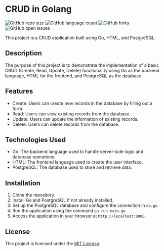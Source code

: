 # CRUD in Golang

![GitHub repo size](https://img.shields.io/github/repo-size/willsTavares/golang-web?style=for-the-badge)
![GitHub language count](https://img.shields.io/github/languages/count/willsTavares/golang-web?style=for-the-badge)
![GitHub forks](https://img.shields.io/github/forks/willsTavares/golang-web?style=for-the-badge)
![GitHub open issues](https://img.shields.io/github/issues/willsTavares/golang-web?style=for-the-badge)

This project is a  CRUD application built using Go, HTML, and PostgreSQL.

## Description

The purpose of this project is to demonstrate the implementation of a basic CRUD (Create, Read, Update, Delete) functionality using Go as the backend language, HTML for the frontend, and PostgreSQL as the database.

## Features

- Create: Users can create new records in the database by filling out a form.
- Read: Users can view existing records from the database.
- Update: Users can update the information of existing records.
- Delete: Users can delete records from the database.

## Technologies Used

- Go: The backend language used to handle server-side logic and database operations.
- HTML: The frontend language used to create the user interface.
- PostgreSQL: The database used to store and retrieve data.

## Installation

1. Clone the repository.
2. Install Go and PostgreSQL if not already installed.
3. Set up the PostgreSQL database and configure the connection in `db.go`.
4. Run the application using the command `go run main.go`.
5. Access the application in your browser at `http://localhost:8000`.


## License

This project is licensed under the [MIT License](https://opensource.org/licenses/MIT).
